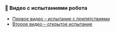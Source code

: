 ### 🎥 Видео с испытаниями робота

- [Первое видео – испытание с препятствиями](https://youtu.be/7ueWKy2BUgg?si=6L4i8umF2UlbQ6HD)
- [Второе видео – открытое испытание](https://youtu.be/BVHW3GYhSL0?si=2BakTMcgEXOzYi_F)

